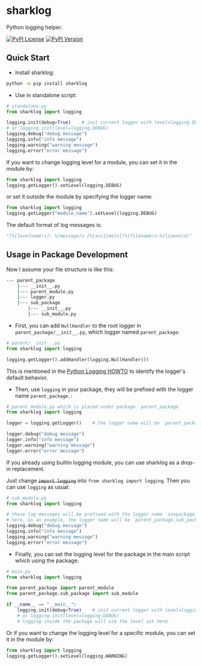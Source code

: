 # sharklog

Python logging helper.

[![PyPI License](https://img.shields.io/pypi/l/sharklog.svg)](https://pypi.org/project/sharklog)
[![PyPI Version](https://img.shields.io/pypi/v/sharklog.svg)](https://pypi.org/project/sharklog)

## Quick Start

- Install sharklog:

```bash
python -m pip install sharklog
```

- Use in standalone script:

```python
# standalone.py
from sharklog import logging

logging.init(debug=True)    # init current logger with level=logging.DEBUG
# or logging.init(level=logging.DEBUG)
logging.debug("debug message")
logging.info("info message")
logging.warning("warning message")
logging.error("error message")
```

If you want to change logging level for a module, you can set it in the module by:

```python
from sharklog import logging
logging.getLogger().setLevel(logging.DEBUG)
```

or set it outside the module by specifying the logger name:

```python
from sharklog import logging
logging.getLogger("module_name").setLevel(logging.DEBUG)
```

The default format of log messages is:

```python
"[%(levelname)s]: %(message)s [%(asctime)s](%(filename)s:%(lineno)d)"
```

## Usage in Package Development

Now I assume your file structure is like this:

```bash
--- parent_package
    |--- __init__.py
    |--- parent_module.py
    |--- logger.py
    |--- sub_package
        |--- __init__.py
        |--- sub_module.py
```

- First, you can add `NullHandler` to the root logger in `parent_package/__init__.py`, which logger named `parent_package`:

```python
# parent/__init__.py
from sharklog import logging

logging.getLogger().addHandler(logging.NullHandler())
```

This is mentioned in the [Python Logging HOWTO](https://docs.python.org/3/howto/logging.html#configuring-logging-for-a-library) to identify the logger's default behavior.

- Then, use `logging` in your package, they will be prefixed with the logger name `parent_package.`:

```python
# parent_module.py which is placed under package `parent_package`
from sharklog import logging

logger = logging.getLogger()    # the logger name will be `parent_package.parent_module`

logger.debug("debug message")
logger.info("info message")
logger.warning("warning message")
logger.error("error message")
```

If you already using builtin logging module, you can use sharklog as a drop-in replacement.

Just change ~~`import logging`~~ into `from sharklog import logging`. Then you can use `logging` as usual:

```python
# sub_module.py
from sharklog import logging

# these log messages will be prefixed with the logger name `xxxpackage.xxmodule.module_name`
# here, as an example, the logger name will be `parent_package.sub_package.sub_module`
logging.debug("debug message")
logging.info("info message")
logging.warning("warning message")
logging.error("error message")
```

- Finally, you can set the logging level for the package in the main script which using the package:

```python
# main.py
from sharklog import logging

from parent_package import parent_module
from parent_package.sub_package import sub_module

if __name__ == "__main__":
    logging.init(debug=True)    # init current logger with level=logging.DEBUG
    # or logging.init(level=logging.DEBUG)
    # logging inside the package will use the level set here
```

Or if you want to change the logging level for a specific module, you can set it in the module by:

```python
from sharklog import logging
logging.getLogger().setLevel(logging.WARNING)
```
